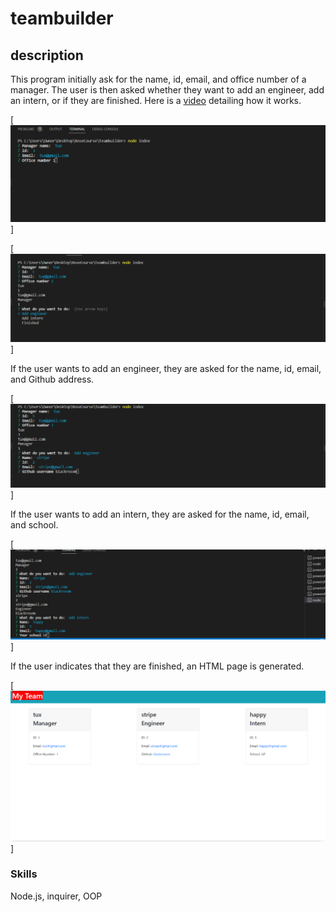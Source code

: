 # teambuilder

## description
This program initially ask for the name, id, email, and office number of a manager.  The user is then asked whether they want to add an engineer, add an intern, or if they are finished.  Here is a [video](teambuilder.webm) detailing how it works.

[![Manager questions](Screenshot1.png)]

[![Decisions](Screenshot2.png)]


If the user wants to add an engineer, they are asked for the name, id, email, and Github address.

[![Engineer](Screenshot3.png)]

If the user wants to add an intern, they are asked for the name, id, email, and school.

[![Intern](Screenshot4.png)]

If the user indicates that they are finished, an HTML page is generated.

[![HTML file](Screenshot5.png)]

### Skills
Node.js, inquirer, OOP